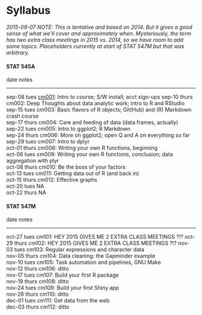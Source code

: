 # Syllabus



*2015-09-07 NOTE: This is tentative and based on 2014. But it gives a good sense of what we'll cover and approximately when. Mysteriously, the term has two extra class meetings in 2015 vs. 2014, so we have room to add some topics. Placeholders currently at start of STAT 547M but that was arbitrary.*



<!-- unholy hack to make following two tables less wide and the same wide -->
<style type="text/css">
table {
   max-width: 50%;
}
</style>

#### STAT 545A


date           notes                                                                                                              
-------------  -------------------------------------------------------------------------------------------------------------------
sep-08 tues    <a href="cm001_course-intro-sw-install-account-signup.html">cm001</a>: Intro to course; S/W install; acct sign-ups 
sep-10 thurs   cm002: Deep Thoughts about data analytic work; intro to R and RStudio                                              
sep-15 tues    cm003: Basic flavors of R objects; Git(Hub) and (R) Markdown crash course                                          
sep-17 thurs   cm004: Care and feeding of data (data.frames, actually)                                                            
sep-22 tues    cm005: Intro to ggplot2; R Markdown                                                                                
sep-24 thurs   cm006: More on ggplot2; open Q and A on everything so far                                                          
sep-29 tues    cm007: Intro to dplyr                                                                                              
oct-01 thurs   cm008: Writing your own R functions, beginning                                                                     
oct-06 tues    cm009: Writing your own R functions, conclusion; data aggregation with plyr                                        
oct-08 thurs   cm010: Be the boss of your factors                                                                                 
oct-13 tues    cm011: Getting data out of R (and back in)                                                                         
oct-15 thurs   cm012: Effective graphs                                                                                            
oct-20 tues    NA                                                                                                                 
oct-22 thurs   NA                                                                                                                 

#### STAT 547M


date           notes                                               
-------------  ----------------------------------------------------
oct-27 tues    cm101: HEY 2015 GIVES ME 2 EXTRA CLASS MEETINGS ?!? 
oct-29 thurs   cm102: HEY 2015 GIVES ME 2 EXTRA CLASS MEETINGS ?!? 
nov-03 tues    cm103: Regular expressions and character data       
nov-05 thurs   cm104: Data cleaning: the Gapminder example         
nov-10 tues    cm105: Task automation and pipelines, GNU Make      
nov-12 thurs   cm106: ditto                                        
nov-17 tues    cm107: Build your first R package                   
nov-19 thurs   cm108: ditto                                        
nov-24 tues    cm109: Build your first Shiny app                   
nov-26 thurs   cm110: ditto                                        
dec-01 tues    cm111: Get data from the web                        
dec-03 thurs   cm112: ditto                                        
